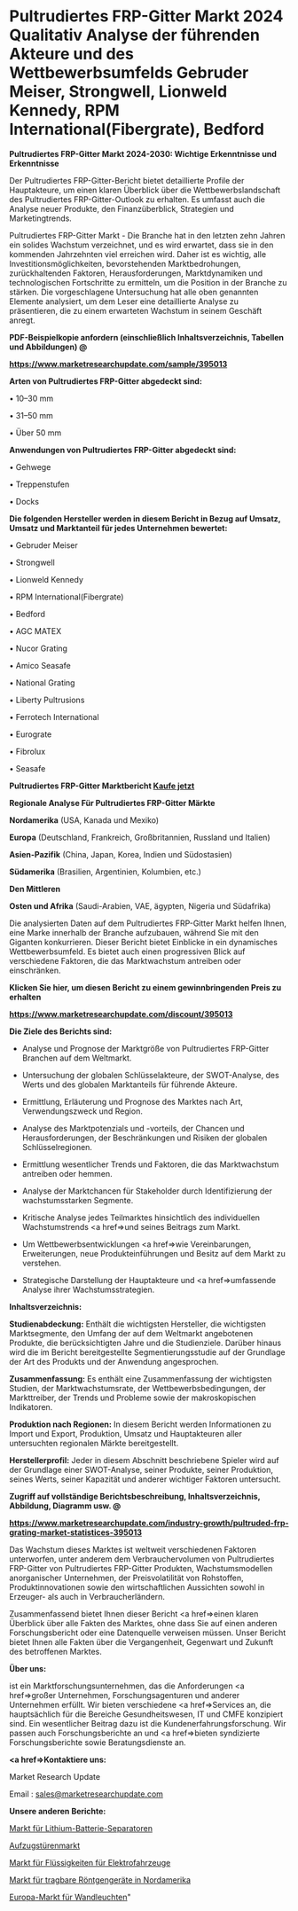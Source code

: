 # Pultrudiertes FRP-Gitter Markt 2024 Qualitativ Analyse der führenden Akteure und des Wettbewerbsumfelds Gebruder Meiser, Strongwell, Lionweld Kennedy, RPM International(Fibergrate), Bedford

<strong>Pultrudiertes FRP-Gitter Markt 2024-2030: Wichtige Erkenntnisse und Erkenntnisse</strong>

Der Pultrudiertes FRP-Gitter-Bericht bietet detaillierte Profile der Hauptakteure, um einen klaren Überblick über die Wettbewerbslandschaft des Pultrudiertes FRP-Gitter-Outlook zu erhalten. Es umfasst auch die Analyse neuer Produkte, den Finanzüberblick, Strategien und Marketingtrends.

Pultrudiertes FRP-Gitter Markt - Die Branche hat in den letzten zehn Jahren ein solides Wachstum verzeichnet, und es wird erwartet, dass sie in den kommenden Jahrzehnten viel erreichen wird. Daher ist es wichtig, alle Investitionsmöglichkeiten, bevorstehenden Marktbedrohungen, zurückhaltenden Faktoren, Herausforderungen, Marktdynamiken und technologischen Fortschritte zu ermitteln, um die Position in der Branche zu stärken. Die vorgeschlagene Untersuchung hat alle oben genannten Elemente analysiert, um dem Leser eine detaillierte Analyse zu präsentieren, die zu einem erwarteten Wachstum in seinem Geschäft anregt.



<strong><b>PDF-Beispielkopie anfordern (einschließlich Inhaltsverzeichnis, Tabellen und Abbildungen) @ </b></strong>

<strong><a href=https://www.marketresearchupdate.com/sample/395013>

<strong>https://www.marketresearchupdate.com/sample/395013</u></a></strong></strong>



<strong>Arten von Pultrudiertes FRP-Gitter abgedeckt sind:</strong>

• 10–30 mm

• 31–50 mm

• Über 50 mm



<strong>Anwendungen von Pultrudiertes FRP-Gitter abgedeckt sind:</strong>

• Gehwege

• Treppenstufen

• Docks



<strong>Die folgenden Hersteller werden in diesem Bericht in Bezug auf Umsatz, Umsatz und Marktanteil für jedes Unternehmen bewertet:</strong>

• Gebruder Meiser

• Strongwell

• Lionweld Kennedy

• RPM International(Fibergrate)

• Bedford

• AGC MATEX

• Nucor Grating

• Amico Seasafe

• National Grating

• Liberty Pultrusions

• Ferrotech International

• Eurograte

• Fibrolux

• Seasafe



<strong>Pultrudiertes FRP-Gitter Marktbericht <a href=https://www.marketresearchupdate.com/buynow/395013>Kaufe jetzt</a></strong>



<strong>Regionale Analyse Für Pultrudiertes FRP-Gitter Märkte</strong>



<strong>Nordamerika</strong> (USA, Kanada und Mexiko)



<strong>Europa</strong> (Deutschland, Frankreich, Großbritannien, Russland und Italien)



<strong>Asien-Pazifik</strong> (China, Japan, Korea, Indien und Südostasien)



<strong>Südamerika</strong> (Brasilien, Argentinien, Kolumbien, etc.)



<strong>Den Mittleren</strong> 

<strong>Osten und Afrika</strong> (Saudi-Arabien, VAE, ägypten, Nigeria und Südafrika)

Die analysierten Daten auf dem Pultrudiertes FRP-Gitter Markt helfen Ihnen, eine Marke innerhalb der Branche aufzubauen, während Sie mit den Giganten konkurrieren. Dieser Bericht bietet Einblicke in ein dynamisches Wettbewerbsumfeld. Es bietet auch einen progressiven Blick auf verschiedene Faktoren, die das Marktwachstum antreiben oder einschränken.



<strong>Klicken Sie hier, um diesen Bericht zu einem gewinnbringenden Preis zu erhalten
</strong>

<strong><a href=https://www.marketresearchupdate.com/discount/395013>https://www.marketresearchupdate.com/discount/395013</b></u></strong></a>



<strong>Die Ziele des Berichts sind:</strong>

- Analyse und Prognose der Marktgröße von Pultrudiertes FRP-Gitter Branchen auf dem Weltmarkt.

- Untersuchung der globalen Schlüsselakteure, der SWOT-Analyse, des Werts und des globalen Marktanteils für führende Akteure.

- Ermittlung, Erläuterung und Prognose des Marktes nach Art, Verwendungszweck und Region.

- Analyse des Marktpotenzials und -vorteils, der Chancen und Herausforderungen, der Beschränkungen und Risiken der globalen Schlüsselregionen.

- Ermittlung wesentlicher Trends und Faktoren, die das Marktwachstum antreiben oder hemmen.

- Analyse der Marktchancen für Stakeholder durch Identifizierung der wachstumsstarken Segmente.

- Kritische Analyse jedes Teilmarktes hinsichtlich des individuellen Wachstumstrends <a href=>und</a> seines Beitrags zum Markt.

- Um Wettbewerbsentwicklungen <a href=>wie</a> Vereinbarungen, Erweiterungen, neue Produkteinführungen und Besitz auf dem Markt zu verstehen.

- Strategische Darstellung der Hauptakteure und <a href=>umfas</a>sende Analyse ihrer Wachstumsstrategien.



<strong>Inhaltsverzeichnis:</strong>



<strong>Studienabdeckung:</strong> Enthält die wichtigsten Hersteller, die wichtigsten Marktsegmente, den Umfang der auf dem Weltmarkt angebotenen Produkte, die berücksichtigten Jahre und die Studienziele. Darüber hinaus wird die im Bericht bereitgestellte Segmentierungsstudie auf der Grundlage der Art des Produkts und der Anwendung angesprochen.



<strong>Zusammenfassung:</strong> Es enthält eine Zusammenfassung der wichtigsten Studien, der Marktwachstumsrate, der Wettbewerbsbedingungen, der Markttreiber, der Trends und Probleme sowie der makroskopischen Indikatoren.



<strong>Produktion nach Regionen:</strong> In diesem Bericht werden Informationen zu Import und Export, Produktion, Umsatz und Hauptakteuren aller untersuchten regionalen Märkte bereitgestellt.



<strong>Herstellerprofil:</strong> Jeder in diesem Abschnitt beschriebene Spieler wird auf der Grundlage einer SWOT-Analyse, seiner Produkte, seiner Produktion, seines Werts, seiner Kapazität und anderer wichtiger Faktoren untersucht.



<strong><b>Zugriff auf vollständige Berichtsbeschreibung, Inhaltsverzeichnis, Abbildung, Diagramm usw. @ </b></strong>

<strong><a href=https://www.marketresearchupdate.com/industry-growth/pultruded-frp-grating-market-statistices-395013>https://www.marketresearchupdate.com/industry-growth/pultruded-frp-grating-market-statistices-395013</a></strong>

Das Wachstum dieses Marktes ist weltweit verschiedenen Faktoren unterworfen, unter anderem dem Verbrauchervolumen von Pultrudiertes FRP-Gitter von Pultrudiertes FRP-Gitter Produkten, Wachstumsmodellen anorganischer Unternehmen, der Preisvolatilität von Rohstoffen, Produktinnovationen sowie den wirtschaftlichen Aussichten sowohl in Erzeuger- als auch in Verbraucherländern.

Zusammenfassend bietet Ihnen dieser Bericht <a href=>einen</a> klaren Überblick über alle Fakten des Marktes, ohne dass Sie auf einen anderen Forschungsbericht oder eine Datenquelle verweisen müssen. Unser Bericht bietet Ihnen alle Fakten über die Vergangenheit, Gegenwart und Zukunft des betroffenen Marktes.



<strong>Über uns:</strong>

 ist ein Marktforschungsunternehmen, das die Anforderungen <a href=>großer</a> Unternehmen, Forschungsagenturen und anderer Unternehmen erfüllt. Wir bieten verschiedene <a href=>Services</a> an, die hauptsächlich für die Bereiche Gesundheitswesen, IT und CMFE konzipiert sind. Ein wesentlicher Beitrag dazu ist die Kundenerfahrungsforschung. Wir passen auch Forschungsberichte an und <a href=>bieten</a> syndizierte Forschungsberichte sowie Beratungsdienste an.



<strong><a href=>Kontaktiere uns:</a></strong>

Market Research Update

Email : sales@marketresearchupdate.com



<strong>Unsere anderen Berichte:</strong>

<a href=https://www.linkedin.com/pulse/lithium-battery-separator-market-expected-witness>Markt für Lithium-Batterie-Separatoren</a>

<a href=https://www.linkedin.com/pulse/elevator-door-market-size-historical>Aufzugstürenmarkt</a>

<a href=https://www.linkedin.com/pulse/ev-vehicles-fluids-market-size-emerging-trends>Markt für Flüssigkeiten für Elektrofahrzeuge</a>

<a href=https://www.linkedin.com/pulse/north-america-portable-x-ray-machine-market-size-share>Markt für tragbare Röntgengeräte in Nordamerika</a>

<a href=https://www.linkedin.com/pulse/europe-wall-lights-market-new-report-future>Europa-Markt für Wandleuchten</a>"
